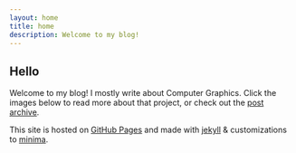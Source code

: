 ```yaml
---
layout: home
title: home
description: Welcome to my blog!
---
```


## Hello

Welcome to my blog! I mostly write about Computer Graphics. Click the images below to read more about that project, or check out the [post archive](/archive).

This site is hosted on [GitHub Pages](https://pages.github.com/) and made with [jekyll](https://github.com/jekyll/jekyll) & customizations to [minima](https://github.com/jekyll/minima).